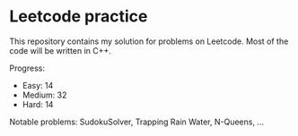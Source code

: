# Leetcode practice

This repository contains my solution for problems on Leetcode. Most of the code will be written in C++.

Progress:

- Easy: 14
- Medium: 32
- Hard: 14

Notable problems: SudokuSolver, Trapping Rain Water, N-Queens, ...
